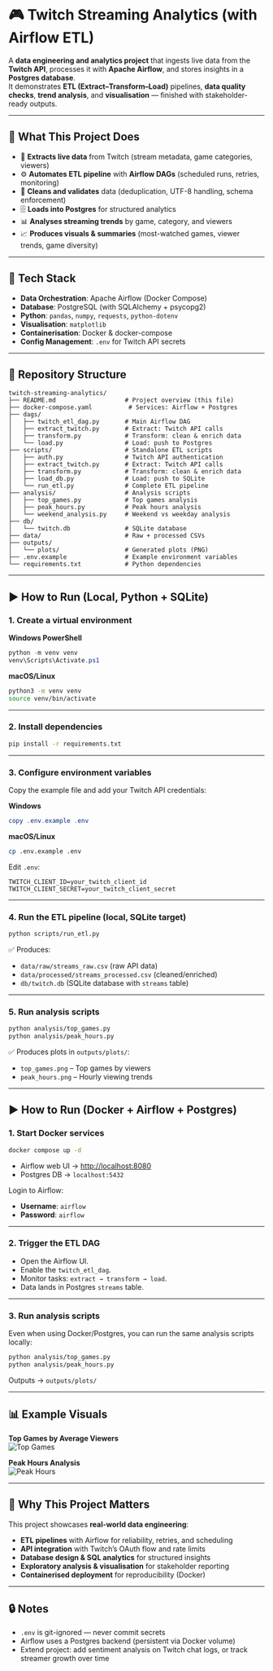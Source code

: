 # 🎮 Twitch Streaming Analytics (with Airflow ETL)

A **data engineering and analytics project** that ingests live data from the **Twitch API**, processes it with **Apache Airflow**, and stores insights in a **Postgres database**.  
It demonstrates **ETL (Extract–Transform–Load)** pipelines, **data quality checks**, **trend analysis**, and **visualisation** — finished with stakeholder-ready outputs.  

---

## 🚀 What This Project Does  

- 📡 **Extracts live data** from Twitch (stream metadata, game categories, viewers)  
- ⚙️ **Automates ETL pipeline** with **Airflow DAGs** (scheduled runs, retries, monitoring)  
- 🧹 **Cleans and validates** data (deduplication, UTF-8 handling, schema enforcement)  
- 🗄️ **Loads into Postgres** for structured analytics  
- 📊 **Analyses streaming trends** by game, category, and viewers  
- 📈 **Produces visuals & summaries** (most-watched games, viewer trends, game diversity)  

---

## 🧰 Tech Stack  

- **Data Orchestration**: Apache Airflow (Docker Compose)  
- **Database**: PostgreSQL (with SQLAlchemy + psycopg2)  
- **Python**: `pandas`, `numpy`, `requests`, `python-dotenv`  
- **Visualisation**: `matplotlib`  
- **Containerisation**: Docker & docker-compose  
- **Config Management**: `.env` for Twitch API secrets  

---

## 📁 Repository Structure  

```
twitch-streaming-analytics/
├── README.md                   # Project overview (this file)
├── docker-compose.yaml          # Services: Airflow + Postgres
├── dags/
│   ├── twitch_etl_dag.py       # Main Airflow DAG
│   ├── extract_twitch.py       # Extract: Twitch API calls
│   ├── transform.py            # Transform: clean & enrich data
│   └── load.py                 # Load: push to Postgres
├── scripts/                    # Standalone ETL scripts
│   ├── auth.py                 # Twitch API authentication
│   ├── extract_twitch.py       # Extract: Twitch API calls
│   ├── transform.py            # Transform: clean & enrich data
│   ├── load_db.py              # Load: push to SQLite
│   └── run_etl.py              # Complete ETL pipeline
├── analysis/                   # Analysis scripts
│   ├── top_games.py            # Top games analysis
│   ├── peak_hours.py           # Peak hours analysis
│   └── weekend_analysis.py     # Weekend vs weekday analysis
├── db/
│   └── twitch.db               # SQLite database
├── data/                       # Raw + processed CSVs
├── outputs/
│   └── plots/                  # Generated plots (PNG)
├── .env.example                # Example environment variables
└── requirements.txt            # Python dependencies
```

---

## ▶️ How to Run (Local, Python + SQLite)

### 1. Create a virtual environment  

**Windows PowerShell**
```powershell
python -m venv venv
venv\Scripts\Activate.ps1
```

**macOS/Linux**
```bash
python3 -m venv venv
source venv/bin/activate
```

---

### 2. Install dependencies  
```bash
pip install -r requirements.txt
```

---

### 3. Configure environment variables  
Copy the example file and add your Twitch API credentials:  

**Windows**
```powershell
copy .env.example .env
```

**macOS/Linux**
```bash
cp .env.example .env
```

Edit `.env`:
```env
TWITCH_CLIENT_ID=your_twitch_client_id
TWITCH_CLIENT_SECRET=your_twitch_client_secret
```

---

### 4. Run the ETL pipeline (local, SQLite target)  
```bash
python scripts/run_etl.py
```
✅ Produces:  
- `data/raw/streams_raw.csv` (raw API data)  
- `data/processed/streams_processed.csv` (cleaned/enriched)  
- `db/twitch.db` (SQLite database with `streams` table)  

---

### 5. Run analysis scripts  
```bash
python analysis/top_games.py
python analysis/peak_hours.py
```
✅ Produces plots in `outputs/plots/`:
- `top_games.png` – Top games by viewers  
- `peak_hours.png` – Hourly viewing trends  

---

## ▶️ How to Run (Docker + Airflow + Postgres)

### 1. Start Docker services  
```bash
docker compose up -d
```

- Airflow web UI → [http://localhost:8080](http://localhost:8080)  
- Postgres DB → `localhost:5432`  

Login to Airflow:  
- **Username**: `airflow`  
- **Password**: `airflow`  

---

### 2. Trigger the ETL DAG  
- Open the Airflow UI.  
- Enable the `twitch_etl_dag`.  
- Monitor tasks: `extract → transform → load`.  
- Data lands in Postgres `streams` table.  

---

### 3. Run analysis scripts  
Even when using Docker/Postgres, you can run the same analysis scripts locally:  

```bash
python analysis/top_games.py
python analysis/peak_hours.py

```

Outputs → `outputs/plots/`

---

## 📊 Example Visuals  

**Top Games by Average Viewers**  
![Top Games](outputs/plots/top_games.png)  

**Peak Hours Analysis**  
![Peak Hours](outputs/plots/peak_hours_analysis.png)  

---

## 🎯 Why This Project Matters  

This project showcases **real-world data engineering**:  

- **ETL pipelines** with Airflow for reliability, retries, and scheduling  
- **API integration** with Twitch’s OAuth flow and rate limits  
- **Database design & SQL analytics** for structured insights  
- **Exploratory analysis & visualisation** for stakeholder reporting  
- **Containerised deployment** for reproducibility (Docker)  

---

## 🔒 Notes  

- `.env` is git-ignored — never commit secrets  
- Airflow uses a Postgres backend (persistent via Docker volume)  
- Extend project: add sentiment analysis on Twitch chat logs, or track streamer growth over time  
